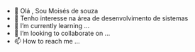 - 👋 Olá , Sou Moisés de souza 
- 👀 Tenho interesse na área de desenvolvimento de sistemas
- 🌱 I’m currently learning ...
- 💞️ I’m looking to collaborate on ...
- 📫 How to reach me ...

<!---
moisesouza/moisesouza is a ✨ special ✨ repository because its `README.md` (this file) appears on your GitHub profile.
You can click the Preview link to take a look at your changes.
--->
